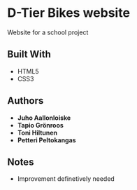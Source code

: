 # D-Tier Bikes website

Website for a school project

## Built With

* HTML5
* CSS3

## Authors

* **Juho Aallonloiske**
* **Tapio Grönroos**
* **Toni Hiltunen**
* **Petteri Peltokangas**

## Notes

* Improvement definetively needed

